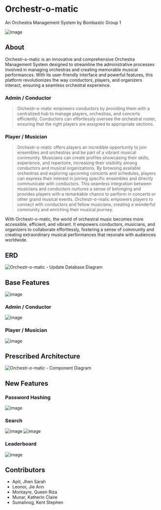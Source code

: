 # Orchestr-o-matic
An Orchestra Management System by Bombastic Group 1

![image](https://github.com/CITUCCS/csit341-final-project-group-1-bombastic-group-1/assets/111746868/d67f0213-4fe9-47c2-9d46-56521f7fe34d)


## **About**
Orchestr-o-matic is an innovative and comprehensive Orchestra Management System designed to streamline the administrative processes involved in managing orchestras and creating memorable musical performances. With its user-friendly interface and powerful features, this platform revolutionizes the way conductors, players, and organizers interact, ensuring a seamless orchestral experience.

### **Admin / Conductor**
> Orchestr-o-matic empowers conductors by providing them with a centralized hub to manage players, orchestras, and concerts efficiently. Conductors can effortlessly oversee the orchestral roster, ensuring that the right players are assigned to appropriate sections.

### **Player / Musician**
> Orchestr-o-matic offers players an incredible opportunity to join ensembles and orchestras and be part of a vibrant musical community. Musicians can create profiles showcasing their skills, experience, and repertoire, increasing their visibility among conductors and musical organizations. By browsing available orchestras and exploring upcoming concerts and schedules, players can express their interest in joining specific ensembles and directly communicate with conductors. This seamless integration between musicians and conductors nurtures a sense of belonging and provides players with a remarkable chance to perform in concerts or other grand musical events. Orchestr-o-matic empowers players to connect with conductors and fellow musicians, creating a wonderful community and enriching their musical journey.

With Orchestr-o-matic, the world of orchestral music becomes more accessible, efficient, and vibrant. It empowers conductors, musicians, and organizers to collaborate effortlessly, fostering a sense of community and creating extraordinary musical performances that resonate with audiences worldwide.

## ERD
![Orchestr-o-matic - Update Database Diagram](https://github.com/CITUCCS/csit341-final-project-group-1-bombastic-group-1/assets/111746868/8a60f6a6-9f60-4a3d-85e3-bafeb7569b68)

## Base Features
![image](https://github.com/CITUCCS/csit341-final-project-group-1-bombastic-group-1/assets/111746868/12c1dd1c-4404-4237-91bd-b3b3664b532b)

### **Admin / Conductor**
![image](https://github.com/CITUCCS/csit341-final-project-group-1-bombastic-group-1/assets/111746868/1112bc8f-5166-4537-a5b6-b8d4f38c0682)

### **Player / Musician**
![image](https://github.com/CITUCCS/csit341-final-project-group-1-bombastic-group-1/assets/111746868/60c7c6f5-1ecd-4b44-ba99-a15f4d219b36)

## Prescribed Architecture
![Orchestr-o-matic - Component Diagram](https://github.com/CITUCCS/csit341-final-project-group-1-bombastic-group-1/assets/111746868/132131a9-602e-4141-9cff-5a4e7b53c65a)

## New Features
### Password Hashing
![image](https://github.com/CITUCCS/csit341-final-project-group-1-bombastic-group-1/assets/111746868/1cd7c564-f3c1-4aa1-aa6f-1400ebd37cbd)

### Search 
![image](https://github.com/CITUCCS/csit341-final-project-group-1-bombastic-group-1/assets/111746868/6062bd6b-0978-4c8d-a47c-26e9074dccf8)
![image](https://github.com/CITUCCS/csit341-final-project-group-1-bombastic-group-1/assets/111746868/e56538ce-d59b-4394-9e59-ff2de8cd2ce7)

### Leaderboard
![image](https://github.com/CITUCCS/csit341-final-project-group-1-bombastic-group-1/assets/111746868/c1103d7e-06fc-4745-93e8-4784fe8ccd3c)

## Contributors
- Apit, Jhen Sarah
- Leonor, Jie Ann
- Montayre, Queen Riza
- Munar, Katherin Claire
- Sumalinog, Kent Stephen
